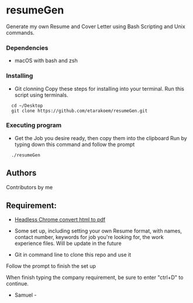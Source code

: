 # resumeGen

Generate my own Resume and Cover Letter using Bash Scripting and Unix commands.

### Dependencies

* macOS with bash and zsh

### Installing

* Git clonning
Copy these steps for installing into your terminal. Run this script using terminals.
```
  cd ~/Desktop
  git clone https://github.com/etarakoem/resumeGen.git 
```

### Executing program

* Get the Job you desire ready, then copy them into the clipboard
Run by typing down this command and follow the prompt

```
  ./resumeGen
```

## Authors

Contributors by me

## Requirement:

- [Headless Chrome convert html to pdf](https://developers.google.com/web/updates/2017/04/headless-chrome)

- Some set up, including setting your own Resume format, with names, contact number, keywords for job you're looking for, the work experience files. Will be update in the future

- Git in command line to clone this repo and use it

Follow the prompt to finish the set up

When finish typing the company requirement, be sure to enter "ctrl+D" to continue.

- Samuel -
